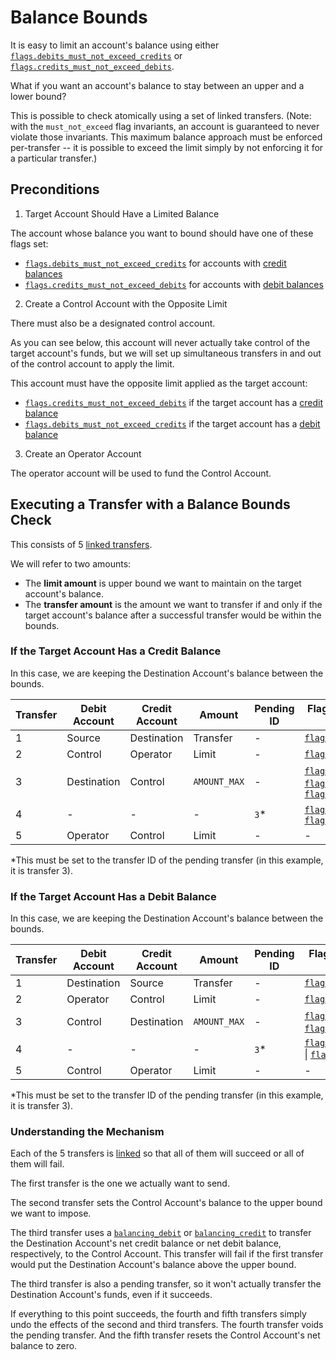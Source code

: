 # Balance Bounds

It is easy to limit an account's balance using either
[`flags.debits_must_not_exceed_credits`](../../reference/account.md#flagsdebits_must_not_exceed_credits)
or
[`flags.credits_must_not_exceed_debits`](../../reference/account.md#flagscredits_must_not_exceed_debits).

What if you want an account's balance to stay between an upper and a lower bound?

This is possible to check atomically using a set of linked transfers. (Note: with the
`must_not_exceed` flag invariants, an account is guaranteed to never violate those invariants. This
maximum balance approach must be enforced per-transfer -- it is possible to exceed the limit simply
by not enforcing it for a particular transfer.)

## Preconditions

1. Target Account Should Have a Limited Balance

The account whose balance you want to bound should have one of these flags set:

- [`flags.debits_must_not_exceed_credits`](../../reference/account.md#flagsdebits_must_not_exceed_credits)
  for accounts with [credit balances](../data-modeling.md#credit-balances)
- [`flags.credits_must_not_exceed_debits`](../../reference/account.md#flagscredits_must_not_exceed_debits)
  for accounts with [debit balances](../data-modeling.md#debit-balances)

2. Create a Control Account with the Opposite Limit

There must also be a designated control account.

As you can see below, this account will never actually take control of the target account's funds,
but we will set up simultaneous transfers in and out of the control account to apply the limit.

This account must have the opposite limit applied as the target account:

- [`flags.credits_must_not_exceed_debits`](../../reference/account.md#flagscredits_must_not_exceed_debits)
  if the target account has a [credit balance](../data-modeling.md#credit-balances)
- [`flags.debits_must_not_exceed_credits`](../../reference/account.md#flagsdebits_must_not_exceed_credits)
  if the target account has a [debit balance](../data-modeling.md#debit-balances)

3. Create an Operator Account

The operator account will be used to fund the Control Account.

## Executing a Transfer with a Balance Bounds Check

This consists of 5 [linked transfers](../linked-events.md).

We will refer to two amounts:

- The **limit amount** is upper bound we want to maintain on the target account's balance.
- The **transfer amount** is the amount we want to transfer if and only if the target account's
  balance after a successful transfer would be within the bounds.

### If the Target Account Has a Credit Balance

In this case, we are keeping the Destination Account's balance between the bounds.

| Transfer | Debit Account | Credit Account | Amount       | Pending ID | Flags (Note: `\|` sets multiple flags)                                                                                                                                                                  |
| -------- | ------------- | -------------- | ------------ | ---------- | ------------------------------------------------------------------------------------------------------------------------------------------------------------------------------------------------------- |
| 1        | Source        | Destination    | Transfer     |  -         | [`flags.linked`](../../reference/transfer.md#flagslinked)                                                                                                                                               |
| 2        | Control       | Operator       | Limit        |  -         | [`flags.linked`](../../reference/transfer.md#flagslinked)                                                                                                                                               |
| 3        | Destination   | Control        | `AMOUNT_MAX` |  -         | [`flags.linked`](../../reference/transfer.md#flagslinked) \| [`flags.balancing_debit`](../../reference/transfer.md#flagsbalancing_debit) \| [`flags.pending`](../../reference/transfer.md#flagspending) |
| 4        |  -            |  -             |  -           | `3`\*      | [`flags.linked`](../../reference/transfer.md#flagslinked) \| [`flags.void_pending_transfer`](../../reference/transfer.md#flagsvoid_pending_transfer)                                                    |
| 5        | Operator      | Control        | Limit        |  -         |  -                                                                                                                                                                                                      |

\*This must be set to the transfer ID of the pending transfer (in this example, it is transfer 3).

### If the Target Account Has a Debit Balance

In this case, we are keeping the Destination Account's balance between the bounds.

| Transfer | Debit Account | Credit Account | Amount       | Pending ID | Flags (Note `\|` sets multiple flags)                                                                                                                                                                     |
| -------- | ------------- | -------------- | ------------ | ---------- | --------------------------------------------------------------------------------------------------------------------------------------------------------------------------------------------------------- |
| 1        | Destination   | Source         | Transfer     |  -         | [`flags.linked`](../../reference/transfer.md#flagslinked)                                                                                                                                                 |
| 2        | Operator      | Control        | Limit        |  -         | [`flags.linked`](../../reference/transfer.md#flagslinked)                                                                                                                                                 |
| 3        | Control       | Destination    | `AMOUNT_MAX` |  -         | [`flags.balancing_credit`](../../reference/transfer.md#flagsbalancing_credit) \| [`flags.pending`](../../reference/transfer.md#flagspending) \| [`flags.linked`](../../reference/transfer.md#flagslinked) |
| 4        |  -            |  -             |  -           | `3`\*      | [`flags.void_pending_transfer`](../../reference/transfer.md#flagsvoid_pending_transfer) \| [`flags.linked`](../../reference/transfer.md#flagslinked)                                                      |
| 5        | Control       | Operator       | Limit        |  -         |  -                                                                                                                                                                                                        |

\*This must be set to the transfer ID of the pending transfer (in this example, it is transfer 3).

### Understanding the Mechanism

Each of the 5 transfers is [linked](../linked-events.md) so that all of
them will succeed or all of them will fail.

The first transfer is the one we actually want to send.

The second transfer sets the Control Account's balance to the upper bound we want to impose.

The third transfer uses a [`balancing_debit`](../../reference/transfer.md#flagsbalancing_debit) or
[`balancing_credit`](../../reference/transfer.md#flagsbalancing_credit) to transfer the Destination
Account's net credit balance or net debit balance, respectively, to the Control Account. This
transfer will fail if the first transfer would put the Destination Account's balance above the upper
bound.

The third transfer is also a pending transfer, so it won't actually transfer the Destination
Account's funds, even if it succeeds.

If everything to this point succeeds, the fourth and fifth transfers simply undo the effects of the
second and third transfers. The fourth transfer voids the pending transfer. And the fifth transfer
resets the Control Account's net balance to zero.
